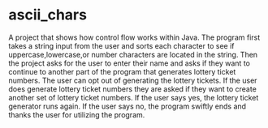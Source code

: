 # ascii_chars
A project that shows how control flow works within Java.
The program first takes a string input from the user and sorts each character to see if
uppercase,lowercase,or number characters are located in the string.
Then the project asks for the user to enter their name and asks if they want
to continue to another part of the program that generates lottery ticket numbers.
The user can opt out of generating the lottery tickets. If the user does
generate lottery ticket numbers they are asked if they want to create another
set of lottery ticket numbers. If the user says yes, the lottery ticket generator runs again.
If the user says no, the program swiftly ends and thanks the user for utilizing the program.
